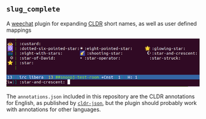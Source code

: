 ## `slug_complete`

A [weechat](https://weechat.org/) plugin for expanding
[CLDR](https://cldr.unicode.org/) short names, as well as user defined mappings

![A screenshot showing the plugin's functionality, tab-completed for ":star", showing a variety of emoji that have "star" in their short names](slug_complete.png)

The `annotations.json` included in this repository are the CLDR annotations for
English, as published by
[`cldr-json`](https://github.com/unicode-org/cldr-json/blob/main/cldr-json/cldr-annotations-full/annotations/en/annotations.json),
but the plugin should probably work with annotations for other languages.
